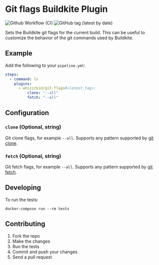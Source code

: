 # Git flags Buildkite Plugin

![Github Workflow (CI)](https://github.com/whizzzkid/git-flags-buildkite-plugin/actions/workflows/ci.yml/badge.svg)
![GitHub tag (latest by date)](https://img.shields.io/github/v/tag/whizzzkid/git-flags-buildkite-plugin)

Sets the Buildkite git flags for the current build. This can be useful to customize the behavior of the git commands used by Buildkite.

## Example

Add the following to your `pipeline.yml`:

```yml
steps:
  - command: ls
    plugins:
      - whizzzkid/git-flags#<latest_tag>:
          clone: "--all"
          fetch: "--all"
```

## Configuration

### `clone` (Optional, string)

Git clone flags, for example `--all`. Supports any pattern supported by [git clone](http://man7.org/linux/man-pages/man1/git-clone.1.html).

### `fetch` (Optional, string)

Git fetch flags, for example `--all`. Supports any pattern supported by [git fetch](http://man7.org/linux/man-pages/man1/git-fetch.1.html).

## Developing

To run the tests:

```shell
docker-compose run --rm tests
```

## Contributing

1. Fork the repo
2. Make the changes
3. Run the tests
4. Commit and push your changes
5. Send a pull request
